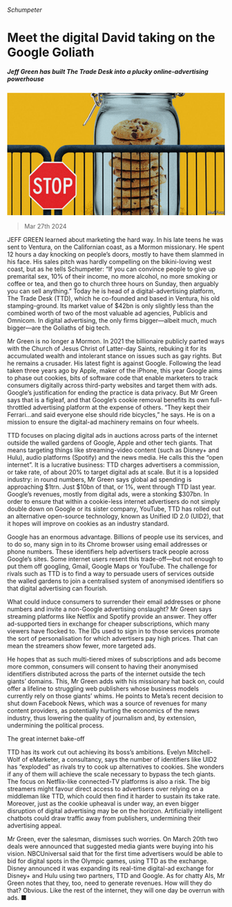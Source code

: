 ###### Schumpeter

# Meet the digital David taking on the Google Goliath 

##### Jeff Green has built The Trade Desk into a plucky online-advertising powerhouse 

![image](images/20240330_WBD000.jpg) 

> Mar 27th 2024 

JEFF GREEN learned about marketing the hard way. In his late teens he was sent to Ventura, on the Californian coast, as a Mormon missionary. He spent 12 hours a day knocking on people’s doors, mostly to have them slammed in his face. His sales pitch was hardly compelling on the bikini-loving west coast, but as he tells Schumpeter: “If you can convince people to give up premarital sex, 10% of their income, no more alcohol, no more smoking or coffee or tea, and then go to church three hours on Sunday, then arguably you can sell anything.” Today he is head of a digital-advertising platform, The Trade Desk (TTD), which he co-founded and based in Ventura, his old stamping-ground. Its market value of $42bn is only slightly less than the combined worth of two of the most valuable ad agencies, Publicis and Omnicom. In digital advertising, the only firms bigger—albeit much, much bigger—are the Goliaths of big tech. 

Mr Green is no longer a Mormon. In 2021 the billionaire publicly parted ways with the Church of Jesus Christ of Latter-day Saints, rebuking it for its accumulated wealth and intolerant stance on issues such as gay rights. But he remains a crusader. His latest fight is against Google. Following the lead taken three years ago by Apple, maker of the iPhone, this year Google aims to phase out cookies, bits of software code that enable marketers to track consumers digitally across third-party websites and target them with ads. Google’s justification for ending the practice is data privacy. But Mr Green says that is a figleaf, and that Google’s cookie removal benefits its own full-throttled advertising platform at the expense of others. “They kept their Ferrari…and said everyone else should ride bicycles,” he says. He is on a mission to ensure the digital-ad machinery remains on four wheels. 

TTD focuses on placing digital ads in auctions across parts of the internet outside the walled gardens of Google, Apple and other tech giants. That means targeting things like streaming-video content (such as Disney+ and Hulu), audio platforms (Spotify) and the news media. He calls this the “open internet”. It is a lucrative business: TTD charges advertisers a commission, or take rate, of about 20% to target digital ads at scale. But it is a lopsided industry: in round numbers, Mr Green says global ad spending is approaching $1trn. Just $10bn of that, or 1%, went through TTD last year. Google’s revenues, mostly from digital ads, were a stonking $307bn. In order to ensure that within a cookie-less internet advertisers do not simply double down on Google or its sister company, YouTube, TTD has rolled out an alternative open-source technology, known as Unified ID 2.0 (UID2), that it hopes will improve on cookies as an industry standard. 

Google has an enormous advantage. Billions of people use its services, and to do so, many sign in to its Chrome browser using email addresses or phone numbers. These identifiers help advertisers track people across Google’s sites. Some internet users resent this trade-off—but not enough to put them off googling, Gmail, Google Maps or YouTube. The challenge for rivals such as TTD is to find a way to persuade users of services outside the walled gardens to join a centralised system of anonymised identifiers so that digital advertising can flourish. 

What could induce consumers to surrender their email addresses or phone numbers and invite a non-Google advertising onslaught? Mr Green says streaming platforms like Netflix and Spotify provide an answer. They offer ad-supported tiers in exchange for cheaper subscriptions, which many viewers have flocked to. The IDs used to sign in to those services promote the sort of personalisation for which advertisers pay high prices. That can mean the streamers show fewer, more targeted ads. 

He hopes that as such multi-tiered mixes of subscriptions and ads become more common, consumers will consent to having their anonymised identifiers distributed across the parts of the internet outside the tech giants’ domains. This, Mr Green adds with his missionary hat back on, could offer a lifeline to struggling web publishers whose business models currently rely on those giants’ whims. He points to Meta’s recent decision to shut down Facebook News, which was a source of revenues for many content providers, as potentially hurting the economics of the news industry, thus lowering the quality of journalism and, by extension, undermining the political process.

The great internet bake-off

TTD has its work cut out achieving its boss’s ambitions. Evelyn Mitchell-Wolf of eMarketer, a consultancy, says the number of identifiers like UID2 has “exploded” as rivals try to cook up alternatives to cookies. She wonders if any of them will achieve the scale necessary to bypass the tech giants. The focus on Netflix-like connected-TV platforms is also a risk. The big streamers might favour direct access to advertisers over relying on a middleman like TTD, which could then find it harder to sustain its take rate. Moreover, just as the cookie upheaval is under way, an even bigger disruption of digital advertising may be on the horizon. Artificially intelligent chatbots could draw traffic away from publishers, undermining their advertising appeal. 

Mr Green, ever the salesman, dismisses such worries. On March 20th two deals were announced that suggested media giants were buying into his vision. NBCUniversal said that for the first time advertisers would be able to bid for digital spots in the Olympic games, using TTD as the exchange. Disney announced it was expanding its real-time digital-ad exchange for Disney+ and Hulu using two partners, TTD and Google. As for chatty AIs, Mr Green notes that they, too, need to generate revenues. How will they do that? Obvious. Like the rest of the internet, they will one day be overrun with ads. ■






